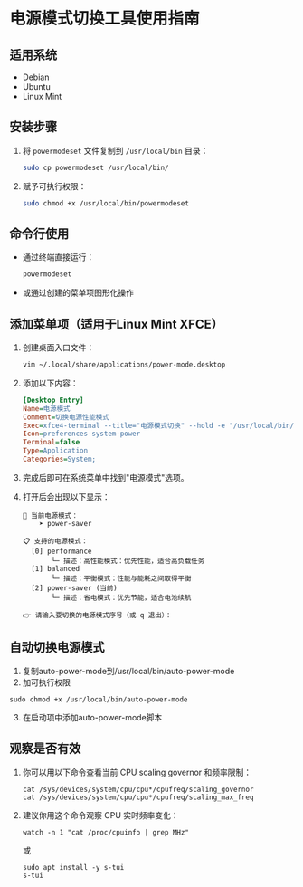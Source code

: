 
# 电源模式切换工具使用指南

## 适用系统
- Debian
- Ubuntu
- Linux Mint

## 安装步骤

1. 将 `powermodeset` 文件复制到 `/usr/local/bin` 目录：
   ```bash
   sudo cp powermodeset /usr/local/bin/
   ```

2. 赋予可执行权限：
   ```bash
   sudo chmod +x /usr/local/bin/powermodeset
   ```

## 命令行使用
- 通过终端直接运行：
  ```bash
  powermodeset
  ```
- 或通过创建的菜单项图形化操作


## 添加菜单项（适用于Linux Mint XFCE）

1. 创建桌面入口文件：
   ```bash
   vim ~/.local/share/applications/power-mode.desktop
   ```

2. 添加以下内容：
   ```ini
   [Desktop Entry]
   Name=电源模式
   Comment=切换电源性能模式
   Exec=xfce4-terminal --title="电源模式切换" --hold -e "/usr/local/bin/powermodeset"
   Icon=preferences-system-power
   Terminal=false
   Type=Application
   Categories=System;
   ```

3. 完成后即可在系统菜单中找到"电源模式"选项。
4. 打开后会出现以下显示：
   ```
   🔋 当前电源模式：
       ➤ power-saver
   
   📋 支持的电源模式：
     [0] performance 
          └─ 描述：高性能模式：优先性能，适合高负载任务
     [1] balanced 
          └─ 描述：平衡模式：性能与能耗之间取得平衡
     [2] power-saver (当前)
          └─ 描述：省电模式：优先节能，适合电池续航
   
   👉 请输入要切换的电源模式序号（或 q 退出）：
   ```
## 自动切换电源模式
1. 复制auto-power-mode到/usr/local/bin/auto-power-mode
2. 加可执行权限
```
sudo chmod +x /usr/local/bin/auto-power-mode
```
3. 在启动项中添加auto-power-mode脚本

## 观察是否有效
1. 你可以用以下命令查看当前 CPU scaling governor 和频率限制：
   ```
   cat /sys/devices/system/cpu/cpu*/cpufreq/scaling_governor
   cat /sys/devices/system/cpu/cpu*/cpufreq/scaling_max_freq
   ```
2. 建议你用这个命令观察 CPU 实时频率变化：
   ```
   watch -n 1 "cat /proc/cpuinfo | grep MHz"
   ```
   或
   ```
   sudo apt install -y s-tui
   s-tui
   ```
